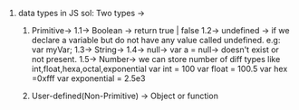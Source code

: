 1. data types in JS
sol: Two types ->
     1. Primitive->
        1.1-> Boolean -> return true | false
        1.2-> undefined -> if we declare a variable but do not have any value called undefined.
                           e.g: var myVar;
        1.3-> String->
        1.4-> null-> var a = null-> doesn't exist or not present.
        1.5-> Number-> we can store number of diff types like int,float,hexa,octal,exponential
                      var int = 100
                      var float = 100.5
                      var hex =0xfff
                      var exponential = 2.5e3


     2. User-defined(Non-Primitive) -> Object or function